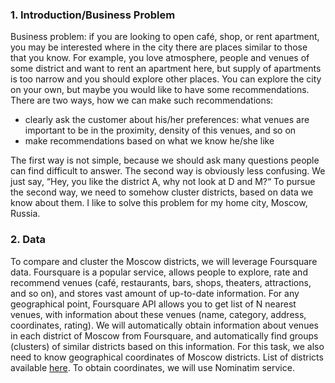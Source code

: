### 1. Introduction/Business Problem
Business problem: if you are looking to open café, shop, or rent apartment, you may be interested where in the city there are places similar to those that you know. For example, you love atmosphere, people and venues of some district and want to rent an apartment here, but supply of apartments is too narrow and you should explore other places. You can explore the city on your own, but maybe you would like to have some recommendations. 
There are two ways, how we can make such recommendations:
-	clearly ask the customer about his/her preferences: what venues are important to be in the proximity, density of this venues, and so on
-	make recommendations based on what we know he/she like

The first way is not simple, because we should ask many questions people can find difficult to answer. 
The second way is obviously less confusing. We just say, “Hey, you like the district A, why not look at D and M?“ 
To pursue the second way, we need to somehow cluster districts, based on data we know about them. 
I like to solve this problem for my home city, Moscow, Russia.  

### 2. Data
To compare and cluster the Moscow districts, we will leverage Foursquare data. Foursquare is a popular service, allows people to explore, rate and recommend venues (café, restaurants, bars, shops, theaters, attractions, and so on), and stores vast amount of up-to-date information. For any geographical point, Foursquare API allows you to get list of N nearest venues, with information about these venues (name, category, address, coordinates, rating). We will automatically obtain information about venues in each district of Moscow from Foursquare, and automatically find groups (clusters) of similar districts based on this information.
For this task, we also need to know geographical coordinates of Moscow districts. List of districts available [here]( https://ru.wikipedia.org/wiki/%D0%A1%D0%BF%D0%B8%D1%81%D0%BE%D0%BA_%D1%80%D0%B0%D0%B9%D0%BE%D0%BD%D0%BE%D0%B2_%D0%B8_%D0%BF%D0%BE%D1%81%D0%B5%D0%BB%D0%B5%D0%BD%D0%B8%D0%B9_%D0%9C%D0%BE%D1%81%D0%BA%D0%B2%D1%8B). To obtain coordinates, we will use Nominatim service.
